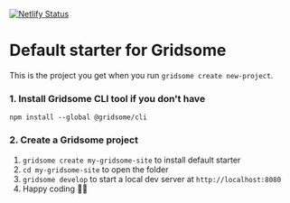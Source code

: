 [![Netlify Status](https://api.netlify.com/api/v1/badges/46213d9a-bc16-4191-b6aa-1a29a58d5aa4/deploy-status)](https://app.netlify.com/sites/stephencodes/deploys)

# Default starter for Gridsome

This is the project you get when you run `gridsome create new-project`.

### 1. Install Gridsome CLI tool if you don't have

`npm install --global @gridsome/cli`

### 2. Create a Gridsome project

1. `gridsome create my-gridsome-site` to install default starter
2. `cd my-gridsome-site` to open the folder
3. `gridsome develop` to start a local dev server at `http://localhost:8080`
4. Happy coding 🎉🙌
